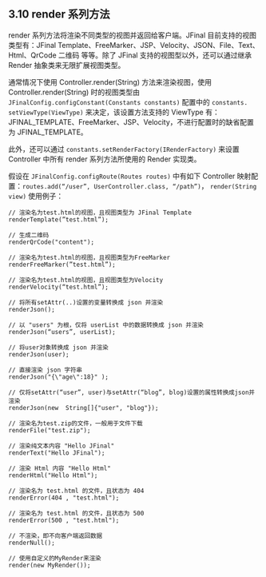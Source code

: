 ## 3.10 render 系列方法

render 系列方法将渲染不同类型的视图并返回给客户端。JFinal 目前支持的视图类型有：JFinal Template、FreeMarker、JSP、Velocity、JSON、File、Text、Html、QrCode 二维码 等等。除了 JFinal 支持的视图型以外，还可以通过继承 Render 抽象类来无限扩展视图类型。

 通常情况下使用 Controller.render(String) 方法来渲染视图，使用 Controller.render(String) 时的视图类型由 `JFinalConfig.configConstant(Constants constants)` 配置中的 `constants. setViewType(ViewType)` 来决定，该设置方法支持的 ViewType 有：JFINAL_TEMPLATE、FreeMarker、JSP、Velocity，不进行配置时的缺省配置为 JFINAL_TEMPLATE。

此外，还可以通过 `constants.setRenderFactory(IRenderFactory)` 来设置 Controller 中所有 render 系列方法所使用的 Render 实现类。

假设在 `JFinalConfig.configRoute(Routes routes)` 中有如下 Controller 映射配置：`routes.add(“/user”, UserController.class, “/path”)`， `render(String view)` 使用例子：

```
// 渲染名为test.html的视图，且视图类型为 JFinal Template
renderTemplate(”test.html”);

// 生成二维码
renderQrCode("content");

// 渲染名为test.html的视图，且视图类型为FreeMarker
renderFreeMarker(”test.html”);

// 渲染名为test.html的视图，且视图类型为Velocity
renderVelocity(“test.html”);

// 将所有setAttr(..)设置的变量转换成 json 并渲染
renderJson();

// 以 "users" 为根，仅将 userList 中的数据转换成 json 并渲染
renderJson(“users”, userList);

// 将user对象转换成 json 并渲染
renderJson(user);

// 直接渲染 json 字符串
renderJson("{\"age\":18}" );

// 仅将setAttr(“user”, user)与setAttr(“blog”, blog)设置的属性转换成json并渲染
renderJson(new  String[]{"user", "blog"});

// 渲染名为test.zip的文件，一般用于文件下载
renderFile("test.zip");

// 渲染纯文本内容 "Hello JFinal"
renderText("Hello JFinal");

// 渲染 Html 内容 "Hello Html"
renderHtml("Hello Html");

// 渲染名为 test.html 的文件，且状态为 404
renderError(404 , "test.html");

// 渲染名为 test.html 的文件，且状态为 500
renderError(500 , "test.html");

// 不渲染，即不向客户端返回数据
renderNull();

// 使用自定义的MyRender来渲染
render(new MyRender());
```

